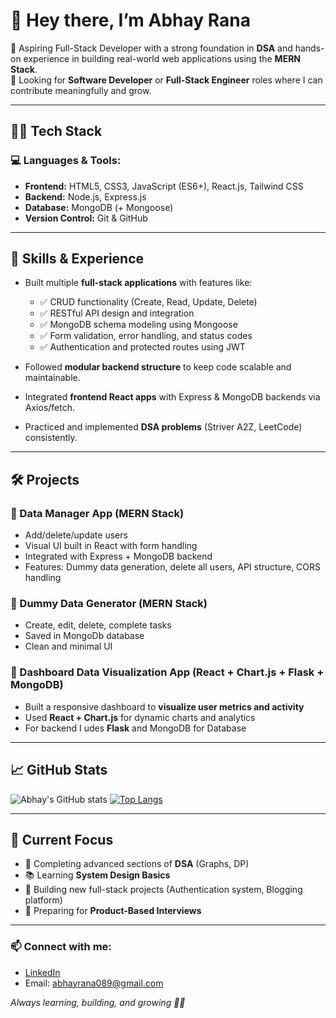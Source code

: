 # 👋 Hey there, I’m Abhay Rana

🚀 Aspiring Full-Stack Developer with a strong foundation in **DSA** and hands-on experience in building real-world web applications using the **MERN Stack**.  
💼 Looking for **Software Developer** or **Full-Stack Engineer** roles where I can contribute meaningfully and grow.

---

## 🧑‍💻 Tech Stack

### 💻 Languages & Tools:
- **Frontend:** HTML5, CSS3, JavaScript (ES6+), React.js, Tailwind CSS
- **Backend:** Node.js, Express.js
- **Database:** MongoDB (+ Mongoose)
- **Version Control:** Git & GitHub

---

## 🔨 Skills & Experience

- Built multiple **full-stack applications** with features like:
  - ✅ CRUD functionality (Create, Read, Update, Delete)
  - ✅ RESTful API design and integration
  - ✅ MongoDB schema modeling using Mongoose
  - ✅ Form validation, error handling, and status codes
  - ✅ Authentication and protected routes using JWT

- Followed **modular backend structure** to keep code scalable and maintainable.
- Integrated **frontend React apps** with Express & MongoDB backends via Axios/fetch.
- Practiced and implemented **DSA problems** (Striver A2Z, LeetCode) consistently.

---

## 🛠️ Projects

### 🔹 Data Manager App (MERN Stack)
- Add/delete/update users
- Visual UI built in React with form handling
- Integrated with Express + MongoDB backend
- Features: Dummy data generation, delete all users, API structure, CORS handling

### 🔹 Dummy Data Generator (MERN Stack)
- Create, edit, delete, complete tasks
- Saved in MongoDb database
- Clean and minimal UI

### 🔹 Dashboard Data Visualization App (React + Chart.js + Flask + MongoDB)
- Built a responsive dashboard to **visualize user metrics and activity**
- Used **React + Chart.js** for dynamic charts and analytics
- For backend I udes **Flask** and MongoDB for Database

---

## 📈 GitHub Stats

![Abhay's GitHub stats](https://github-readme-stats.vercel.app/api?Abhay0215=abhayrana&show_icons=true&theme=tokyonight)
[![Top Langs](https://github-readme-stats.vercel.app/api/top-langs/?username=abhayrana&layout=compact)](https://github.com/anuraghazra/github-readme-stats)

---

## 📌 Current Focus

- 🚀 Completing advanced sections of **DSA** (Graphs, DP)
- 📚 Learning **System Design Basics**
- 🧱 Building new full-stack projects (Authentication system, Blogging platform)
- 💼 Preparing for **Product-Based Interviews**

---

### 📫 Connect with me:
- [LinkedIn](https://linkedin.com/in/abhay-rana-5a6b03268) 
- Email: abhayrana089@gmail.com

*Always learning, building, and growing 👨‍💻*
